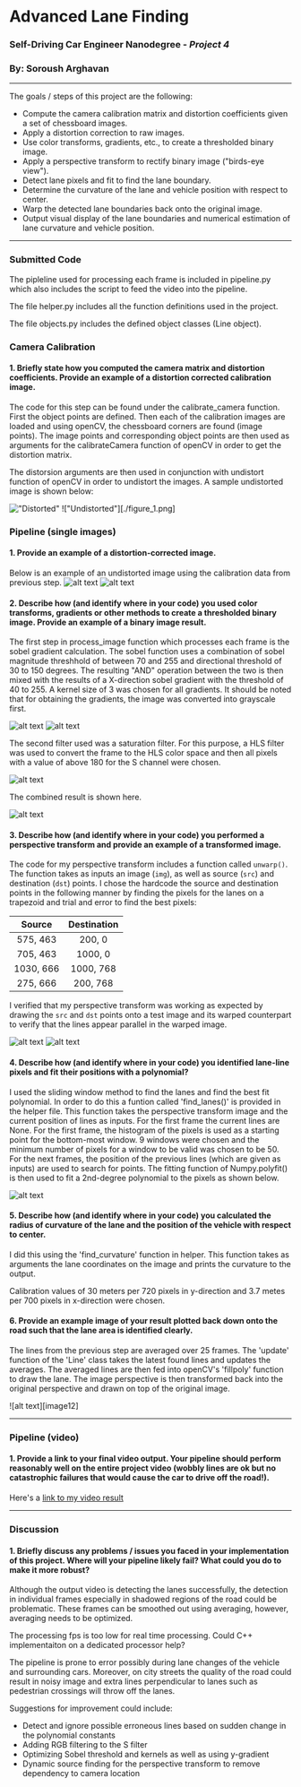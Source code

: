 # **Advanced Lane Finding** 
### Self-Driving Car Engineer Nanodegree - _Project 4_
### By: **Soroush Arghavan**

---

The goals / steps of this project are the following:

* Compute the camera calibration matrix and distortion coefficients given a set of chessboard images.
* Apply a distortion correction to raw images.
* Use color transforms, gradients, etc., to create a thresholded binary image.
* Apply a perspective transform to rectify binary image ("birds-eye view").
* Detect lane pixels and fit to find the lane boundary.
* Determine the curvature of the lane and vehicle position with respect to center.
* Warp the detected lane boundaries back onto the original image.
* Output visual display of the lane boundaries and numerical estimation of lane curvature and vehicle position.

[//]: # (Image References)
[image1]: ./camera_cal/calibration2.jpg "Distorted"
[image2]: ./figure_1.png "Undistorted"
[image3]: ./test_images/test1.jpg "Test image"
[image4]: ./figure_2.png "Distorted Sample"
[image5]: ./figure_3.png "Sample undistorted frame"
[image6]: ./figure_4.png "Sobel transform (combination of X, magnitude and direction) result"
[image7]: ./figure_5.png "S filter"
[image8]: ./figure_6.png "Sobel and S filters combined"
[image9]: ./figure_7.png "Perspective transform sample"
[image10]: ./figure_8.png "Perspective transform"
[image11]: ./figure_9.png "Polynomial fit"
[video1]: ./output.mp4 "Video"
---

### Submitted Code
The pipleline used for processing each frame is included in pipeline.py which also includes the script to feed the video into the pipeline.

The file helper.py includes all the function definitions used in the project.

The file objects.py includes the defined object classes (Line object).

### Camera Calibration

#### 1. Briefly state how you computed the camera matrix and distortion coefficients. Provide an example of a distortion corrected calibration image.

The code for this step can be found under the calibrate_camera function. First the object points are defined. Then each of the calibration images are loaded and using openCV, the chessboard corners are found (image points). The image points and corresponding object points are then used as arguments for the calibrateCamera function of openCV in order to get the distortion matrix.

The distorsion arguments are then used in conjunction with undistort function of openCV in order to undistort the images. A sample undistorted image is shown below:

!["Distorted"](./camera_cal/calibration2.jpg) 
!["Undistorted"][./figure_1.png]

### Pipeline (single images)

#### 1. Provide an example of a distortion-corrected image.
Below is an example of an undistorted image using the calibration data from previous step.
![alt text][image3]
![alt text][image4]

#### 2. Describe how (and identify where in your code) you used color transforms, gradients or other methods to create a thresholded binary image.  Provide an example of a binary image result.
The first step in process_image function which processes each frame is the sobel gradient calculation. The sobel function uses a combination of sobel magnitude threshhold of between 70 and 255 and directional threshold of 30 to 150 degrees. The resulting "AND" operation between the two is then mixed with the results of a X-direction sobel gradient with the threshold of 40 to 255. A kernel size of 3 was chosen for all gradients.
It should be noted that for obtaining the gradients, the image was converted into grayscale first.

![alt text][image5]
![alt text][image6]

The second filter used was a saturation filter. For this purpose, a HLS filter was used to convert the frame to the HLS color space and then all pixels with a value of above 180 for the S channel were chosen.

![alt text][image7]

The combined result is shown here.

![alt text][image8]

#### 3. Describe how (and identify where in your code) you performed a perspective transform and provide an example of a transformed image.

The code for my perspective transform includes a function called `unwarp()`. The function takes as inputs an image (`img`), as well as source (`src`) and destination (`dst`) points.  I chose the hardcode the source and destination points in the following manner by finding the pixels for the lanes on a trapezoid and trial and error to find the best pixels:

| Source        | Destination   | 
|:-------------:|:-------------:| 
| 575, 463      | 200, 0        | 
| 705, 463      | 1000, 0       |
| 1030, 666     | 1000, 768     |
| 275, 666      | 200, 768      |

I verified that my perspective transform was working as expected by drawing the `src` and `dst` points onto a test image and its warped counterpart to verify that the lines appear parallel in the warped image.

![alt text][image9]
![alt text][image10]

#### 4. Describe how (and identify where in your code) you identified lane-line pixels and fit their positions with a polynomial?

I used the sliding window method to find the lanes and find the best fit polynomial. In order to do this a funtion called 'find_lanes()' is provided in the helper file. This function takes the perspective transform image and the current position of lines as inputs. For the first frame the current lines are None.
For the first frame, the histogram of the pixels is used as a starting point for the bottom-most window. 9 windows were chosen and the minimum number of pixels for a window to be valid was chosen to be 50.
For the next frames, the position of the previous lines (which are given as inputs) are used to search for points. The fitting function of Numpy.polyfit() is then used to fit a 2nd-degree polynomial to the pixels as shown below.

![alt text][image11]

#### 5. Describe how (and identify where in your code) you calculated the radius of curvature of the lane and the position of the vehicle with respect to center.

I did this using the 'find_curvature' function in helper. This function takes as arguments the lane coordinates on the image and prints the curvature to the output.

Calibration values of 30 meters per 720 pixels in y-direction and 3.7 metes per 700 pixels in x-direction were chosen.

#### 6. Provide an example image of your result plotted back down onto the road such that the lane area is identified clearly.

The lines from the previous step are averaged over 25 frames. The 'update' function of the 'Line' class takes the latest found lines and updates the averages. The averaged lines are then fed into openCV's 'fillpoly' function to draw the lane. The image perspective is then transformed back into the original perspective and drawn on top of the original image.

![alt text][image12]

---

### Pipeline (video)

#### 1. Provide a link to your final video output.  Your pipeline should perform reasonably well on the entire project video (wobbly lines are ok but no catastrophic failures that would cause the car to drive off the road!).

Here's a [link to my video result](./output.mp4)

---

### Discussion

#### 1. Briefly discuss any problems / issues you faced in your implementation of this project.  Where will your pipeline likely fail?  What could you do to make it more robust?

Although the output video is detecting the lanes successfully, the detection in individual frames especially in shadowed regions of the road could be problematic. These frames can be smoothed out using averaging, however, averaging needs to be optimized.

The processing fps is too low for real time processing. Could C++ implementaiton on a dedicated processor help?

The pipeline is prone to error possibly during lane changes of the vehicle and surrounding cars. Moreover, on city streets the quality of the road could result in noisy image and extra lines perpendicular to lanes such as pedestrian crossings will throw off the lanes.

Suggestions for improvement could include:
* Detect and ignore possible erroneous lines based on sudden change in the polynomial constants
* Adding RGB filtering to the S filter
* Optimizing Sobel threshold and kernels as well as using y-gradient
* Dynamic source finding for the perspective transform to remove dependency to camera location

